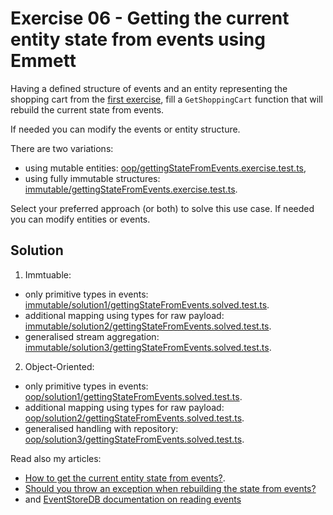 # Exercise 06 - Getting the current entity state from events using Emmett

Having a defined structure of events and an entity representing the shopping cart from the [first exercise](../01_events_definition/), fill a `GetShoppingCart` function that will rebuild the current state from events.

If needed you can modify the events or entity structure.

There are two variations:

- using mutable entities: [oop/gettingStateFromEvents.exercise.test.ts](./oop/gettingStateFromEvents.exercise.test.ts),
- using fully immutable structures: [immutable/gettingStateFromEvents.exercise.test.ts](./immutable/gettingStateFromEvents.exercise.test.ts).

Select your preferred approach (or both) to solve this use case. If needed you can modify entities or events.

## Solution

1. Immtuable:

- only primitive types in events: [immutable/solution1/gettingStateFromEvents.solved.test.ts](./immutable/solution1/gettingStateFromEvents.solved.test.ts).
- additional mapping using types for raw payload: [immutable/solution2/gettingStateFromEvents.solved.test.ts](./immutable/solution2/gettingStateFromEvents.solved.test.ts).
- generalised stream aggregation: [immutable/solution3/gettingStateFromEvents.solved.test.ts](./immutable/solution3/gettingStateFromEvents.solved.test.ts).

2. Object-Oriented:

- only primitive types in events: [oop/solution1/gettingStateFromEvents.solved.test.ts](./oop/solution1/gettingStateFromEvents.solved.test.ts).
- additional mapping using types for raw payload: [oop/solution2/gettingStateFromEvents.solved.test.ts](./oop/solution2/gettingStateFromEvents.solved.test.ts).
- generalised handling with repository: [oop/solution3/gettingStateFromEvents.solved.test.ts](./oop/solution3/gettingStateFromEvents.solved.test.ts).

Read also my articles:

- [How to get the current entity state from events?](https://event-driven.io/en/how_to_get_the_current_entity_state_in_event_sourcing/?utm_source=event_sourcing_net_workshop).
- [Should you throw an exception when rebuilding the state from events?](https://event-driven.io/en/should_you_throw_exception_when_rebuilding_state_from_events/=event_sourcing_net_workshop)
- and [EventStoreDB documentation on reading events](https://developers.eventstore.com/clients/grpc/reading-events.html#reading-from-a-stream)
